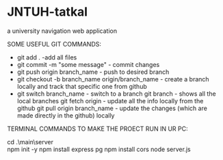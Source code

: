 # JNTUH-tatkal
a university navigation web application

SOME USEFUL GIT COMMANDS:

* git add . -add all files
* git commit -m "some message"                   -  commit changes
* git push origin branch_name                    -  push to desired branch
* git checkout -b branch_name origin/branch_name -  create a branch locally and track that specific one from github
* git switch branch_name                         -  switch to a branch
git branch                                       -  shows all the local branches
git fetch origin                                 -  update all the info locally from the github
git pull origin branch_name                      -  update the changes (which are made directly in the github) locally

TERMINAL COMMANDS TO MAKE THE PROECT RUN IN UR PC:

cd .\main\server\
npm init -y
npm install express pg
npm install cors
node server.js
